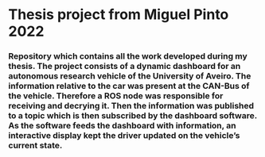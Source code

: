 # Thesis project from Miguel Pinto 2022
### Repository which contains all the work developed during my thesis. The project consists of a dynamic dashboard for an autonomous research vehicle of the University of Aveiro. The information relative to the car was present at the CAN-Bus of the vehicle. Therefore a ROS node was responsible for receiving and decrying it. Then the information was published to a topic which is then subscribed by the dashboard software. As the software feeds the dashboard with information, an interactive display kept the driver updated on the vehicle’s current state. 
